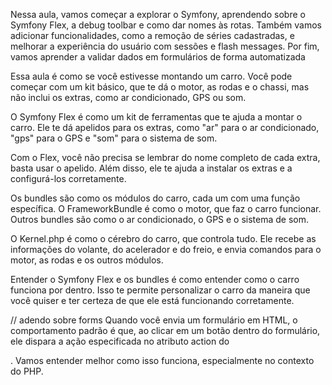 Nessa aula, vamos começar a explorar o Symfony, aprendendo sobre o Symfony Flex, a debug toolbar e como dar nomes às rotas. Também vamos adicionar funcionalidades, como a remoção de séries cadastradas, e melhorar a experiência do usuário com sessões e flash messages. Por fim, vamos aprender a validar dados em formulários de forma automatizada

Essa aula é como se você estivesse montando um carro. Você pode começar com um kit básico, que te dá o motor, as rodas e o chassi, mas não inclui os extras, como ar condicionado, GPS ou som.

O Symfony Flex é como um kit de ferramentas que te ajuda a montar o carro. Ele te dá apelidos para os extras, como "ar" para o ar condicionado, "gps" para o GPS e "som" para o sistema de som.

Com o Flex, você não precisa se lembrar do nome completo de cada extra, basta usar o apelido. Além disso, ele te ajuda a instalar os extras e a configurá-los corretamente. ️

Os bundles são como os módulos do carro, cada um com uma função específica. O FrameworkBundle é como o motor, que faz o carro funcionar. ️ Outros bundles são como o ar condicionado, o GPS e o sistema de som. ️️

O Kernel.php é como o cérebro do carro, que controla tudo. Ele recebe as informações do volante, do acelerador e do freio, e envia comandos para o motor, as rodas e os outros módulos.

Entender o Symfony Flex e os bundles é como entender como o carro funciona por dentro. Isso te permite personalizar o carro da maneira que você quiser e ter certeza de que ele está funcionando corretamente.


// adendo sobre forms
Quando você envia um formulário em HTML, o comportamento padrão é que, ao clicar em um botão dentro do formulário, ele dispara a ação especificada no atributo action do <form>. Vamos entender melhor como isso funciona, especialmente no contexto do PHP.